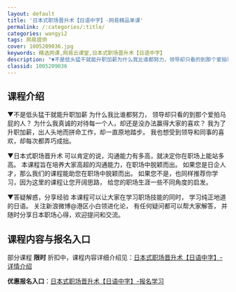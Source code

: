 ```yaml
---
layout: default
title: '日本式职场晋升术【日语中字】-网易精品单课'
permalink: /:categories/:title/
categories: wangyi2
tags: 网易提供
cover: 1005209036.jpg
keywords: 精选网课,网易云课堂,日本式职场晋升术【日语中字】
description: "▼不是低头猛干就能升职加薪为什么我比谁都努力，领导却只看的到那个爱拍马屁的人？为什么我真诚的对待每一个人，却还是没办法赢得大家的喜欢？我为了升职加薪，出人头地而拼命工作，却一直原地踏步。我也"
classid: 1005209036
---
```


## 课程介绍

▼不是低头猛干就能升职加薪
为什么我比谁都努力， 领导却只看的到那个爱拍马屁的人？ 
为什么我真诚的对待每一个人，却还是没办法赢得大家的喜欢？
我为了升职加薪，出人头地而拼命工作，却一直原地踏步。
我也想受到领导和同事的喜欢，却每次都弄巧成拙。

▼日本式职场晋升术
可以肯定的说，沟通能力有多高，就决定你在职场上能站多高。
本课程旨在培养大家高超的沟通能力，在职场中脱颖而出。
如果您是日企人才，那么我们的课程能助您在职场中脱颖而出。
如果您不是，也同样推荐你学习，因为这里的课程让您开阔思路，
给您的职场生涯一些不同角度的启发。

▼答疑解惑，分享经验
本课程可以让大家在学习职场技能的同时，
学习纯正地道的日语。
关注新浪微博@港区小白领进化论，
有任何疑问都可以帮大家解答，
并随时分享日本职场心得，欢迎提问和交流。

## 课程内容与报名入口

部分课程 **限时** 折扣中，课程内容详细介绍见：[日本式职场晋升术【日语中字】-详情介绍](https://study.163.com/course/introduction/1005209036.htm?share=1&shareId=1025206652&utm_campaign=share&utm_medium=iphoneShare&utm_source=&utm_u=1025206652)

**优惠报名入口**：[日本式职场晋升术【日语中字】-报名学习](https://study.163.com/course/introduction/1005209036.htm?share=1&shareId=1025206652&utm_campaign=share&utm_medium=iphoneShare&utm_source=&utm_u=1025206652)

